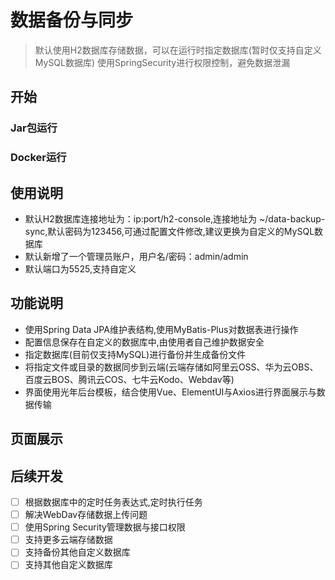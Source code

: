 # 数据备份与同步

> 默认使用H2数据库存储数据，可以在运行时指定数据库(暂时仅支持自定义MySQL数据库)
> 使用SpringSecurity进行权限控制，避免数据泄漏

## 开始
### Jar包运行

### Docker运行

## 使用说明

- 默认H2数据库连接地址为：ip:port/h2-console,连接地址为 ~/data-backup-sync,默认密码为123456,可通过配置文件修改,建议更换为自定义的MySQL数据库
- 默认新增了一个管理员账户，用户名/密码：admin/admin
- 默认端口为5525,支持自定义

## 功能说明

- 使用Spring Data JPA维护表结构,使用MyBatis-Plus对数据表进行操作
- 配置信息保存在自定义的数据库中,由使用者自己维护数据安全
- 指定数据库(目前仅支持MySQL)进行备份并生成备份文件
- 将指定文件或目录的数据同步到云端(云端存储如阿里云OSS、华为云OBS、百度云BOS、腾讯云COS、七牛云Kodo、Webdav等)
- 界面使用光年后台模板，结合使用Vue、ElementUI与Axios进行界面展示与数据传输

## 页面展示

## 后续开发
- [ ] 根据数据库中的定时任务表达式,定时执行任务
- [ ] 解决WebDav存储数据上传问题
- [ ] 使用Spring Security管理数据与接口权限
- [ ] 支持更多云端存储数据
- [ ] 支持备份其他自定义数据库
- [ ] 支持其他自定义数据库
